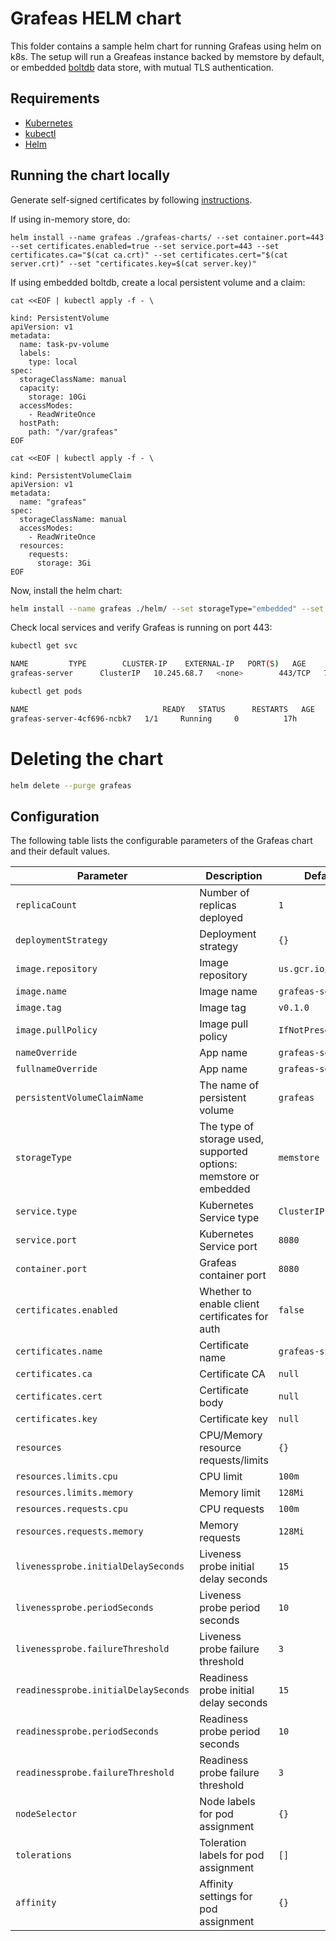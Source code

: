 # Grafeas HELM chart

This folder contains a sample helm chart for running Grafeas using helm on k8s.
The setup will run a Greafeas instance backed by memstore by default, or embedded [boltdb](https://github.com/boltdb/bolt) data store, with mutual TLS authentication.

## Requirements

* [Kubernetes](https://kubernetes.io/)
* [kubectl](https://kubernetes.io/docs/tasks/tools/install-kubectl/)
* [Helm](https://helm.sh/)

## Running the chart locally

Generate self-signed certificates by following [instructions](../docs/running_grafeas.md#use-grafeas-with-self-signed-certificate).

If using in-memory store, do:

```
helm install --name grafeas ./grafeas-charts/ --set container.port=443 --set certificates.enabled=true --set service.port=443 --set certificates.ca="$(cat ca.crt)" --set certificates.cert="$(cat server.crt)" --set "certificates.key=$(cat server.key)"
```

If using embedded boltdb, create a local persistent volume and a claim:

```shell
cat <<EOF | kubectl apply -f - \

kind: PersistentVolume
apiVersion: v1
metadata:
  name: task-pv-volume
  labels:
    type: local
spec:
  storageClassName: manual
  capacity:
    storage: 10Gi
  accessModes:
    - ReadWriteOnce
  hostPath:
    path: "/var/grafeas"
EOF

cat <<EOF | kubectl apply -f - \

kind: PersistentVolumeClaim
apiVersion: v1
metadata:
  name: "grafeas"
spec:
  storageClassName: manual
  accessModes:
    - ReadWriteOnce
  resources:
    requests:
      storage: 3Gi
EOF
```

Now, install the helm chart:

```sh
helm install --name grafeas ./helm/ --set storageType="embedded" --set certificates.ca="$(cat ca.crt)" --set certificates.cert="$(cat server.crt)" --set "certificates.key=$(cat server.key)"
```

Check local services and verify Grafeas is running on port 443:

```sh
kubectl get svc

NAME         TYPE        CLUSTER-IP    EXTERNAL-IP   PORT(S)   AGE
grafeas-server      ClusterIP   10.245.68.7   <none>        443/TCP   79s

kubectl get pods

NAME                              READY   STATUS      RESTARTS   AGE
grafeas-server-4cf696-ncbk7   1/1     Running     0          17h
```

# Deleting the chart

```sh
helm delete --purge grafeas
```

## Configuration

The following table lists the configurable parameters of the Grafeas chart and their default values.

| Parameter                                   | Description                               | Default                                    |
| ------------------------------------------  | ----------------------------------------  | -------------------------------------------|
| `replicaCount`                                | Number of replicas deployed               | `1`                                          |
| `deploymentStrategy`                          | Deployment strategy                       | `{}`                                         |
| `image.repository`                            | Image repository                          | `us.gcr.io/grafeas`                          |
| `image.name`                                  | Image name                                | `grafeas-server`                             |
| `image.tag`                                   | Image tag                                 | `v0.1.0`                                     |
| `image.pullPolicy`                            | Image pull policy                         | `IfNotPresent`                               |
| `nameOverride`                                | App name                                  | `grafeas-server`                             |
| `fullnameOverride`                            | App name                                  | `grafeas-server`                             |
| `persistentVolumeClaimName`                   | The name of persistent volume             | `grafeas`                                    |
| `storageType`                                 | The type of storage used, supported options: memstore or embedded | `memstore`           |
| `service.type`                                | Kubernetes Service type                   | `ClusterIP`                                  |
| `service.port`                                | Kubernetes Service port                   | `8080`                                       |
| `container.port`                              | Grafeas container port                    | `8080`                                       |
| `certificates.enabled`                        | Whether to enable client certificates for auth | `false`                                 |
| `certificates.name`                           | Certificate name                          | `grafeas-ssl-certs`                          |
| `certificates.ca`                             | Certificate CA                            | `null`                                       |
| `certificates.cert`                           | Certificate body                          | `null`                                       |
| `certificates.key`                            | Certificate key                           | `null`                                       |
| `resources`                                   | CPU/Memory resource requests/limits       | `{}`                                         |
| `resources.limits.cpu`                        | CPU limit                                 | `100m`                                       |
| `resources.limits.memory`                     | Memory limit                              | `128Mi`                                      |
| `resources.requests.cpu`                      | CPU requests                              | `100m`                                       |
| `resources.requests.memory`                   | Memory requests                           | `128Mi`                                      |
| `livenessprobe.initialDelaySeconds`           | Liveness probe initial delay seconds      | `15`                                         |
| `livenessprobe.periodSeconds`                 | Liveness probe period seconds             | `10`                                         |
| `livenessprobe.failureThreshold`              | Liveness probe failure threshold          | `3`                                          |
| `readinessprobe.initialDelaySeconds`          | Readiness probe initial delay seconds     | `15`                                         |
| `readinessprobe.periodSeconds`                | Readiness probe period seconds            | `10`                                         |
| `readinessprobe.failureThreshold`             | Readiness probe failure threshold         | `3`                                          |
| `nodeSelector`                                | Node labels for pod assignment            | `{}`                                         |
| `tolerations`                                 | Toleration labels for pod assignment	  | `[]`                                         |
| `affinity`                                    | Affinity settings for pod assignment      | `{}`                                         |

